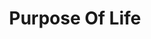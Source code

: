 ---
layout:     post
title:      Purpose Of Life 
image:      Meteor.png
dateShort:  "2014-08-26"
summary:    Why  
categories: life
---